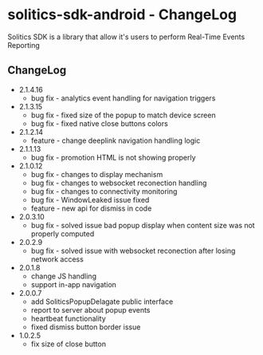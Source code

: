 # solitics-sdk-android - ChangeLog
 
Solitics SDK is a library that allow it's users to perform Real-Time Events Reporting

## ChangeLog
- 2.1.4.16
    - bug fix - analytics event handling for navigation triggers
- 2.1.3.15
    - bug fix - fixed size of the popup to match device screen
    - bug fix - fixed native close buttons colors
- 2.1.2.14
    - feature - change deeplink navigation handling logic
- 2.1.1.13
    - bug fix - promotion HTML is not showing properly
- 2.1.0.12
    - bug fix - changes to display mechanism 
    - bug fix - changes to websocket reconection handling
    - bug fix - changes to connectivity monitoring 
    - bug fix - WindowLeaked issue fixed
    - feature - new api for dismiss in code
- 2.0.3.10
    - bug fix - solved issue bad popup display when content size was not properly computed
- 2.0.2.9
    - bug fix - solved issue with websocket reconection after losing network access
- 2.0.1.8
    - change JS handling
    - support in-app navigation
- 2.0.0.7
    - add SoliticsPopupDelagate public interface
    - report to server about popup events
    - heartbeat functionality
    - fixed dismiss button border issue
- 1.0.2.5
    - fix size of close button
